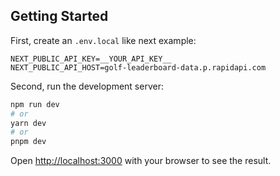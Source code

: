 ## Getting Started

First, create an `.env.local` like next example:

```.env
NEXT_PUBLIC_API_KEY=__YOUR_API_KEY__
NEXT_PUBLIC_API_HOST=golf-leaderboard-data.p.rapidapi.com
```

Second, run the development server:

```bash
npm run dev
# or
yarn dev
# or
pnpm dev
```

Open [http://localhost:3000](http://localhost:3000) with your browser to see the result.
